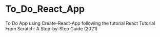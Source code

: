 # To_Do_React_App
To Do App using Create-React-App following the tutorial React Tutorial From Scratch: A Step-by-Step Guide (2021)
